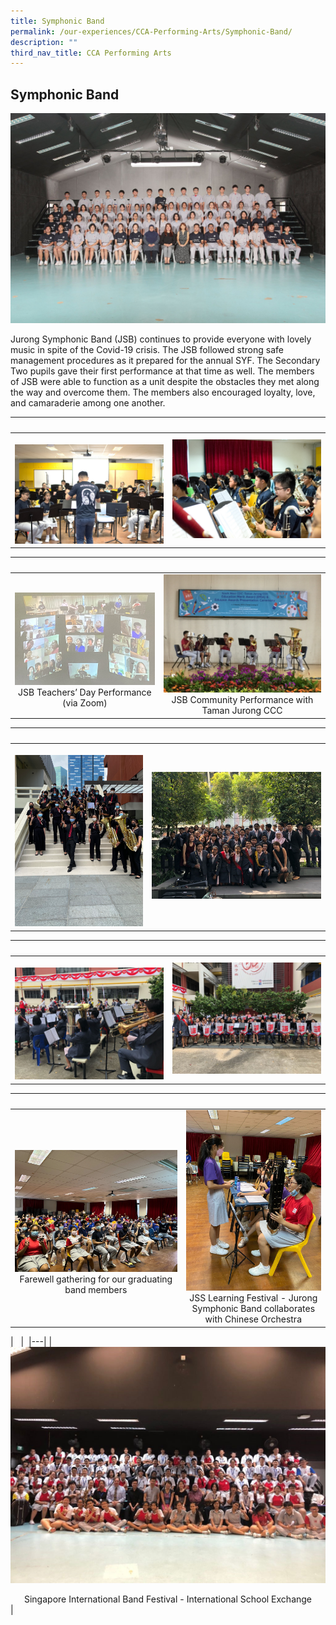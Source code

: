 ```yaml
---
title: Symphonic Band
permalink: /our-experiences/CCA-Performing-Arts/Symphonic-Band/
description: ""
third_nav_title: CCA Performing Arts
---
```

## Symphonic Band

![](/images/JS1_Jurong%20Symphonic%20Band.jpg)

Jurong Symphonic Band (JSB) continues to provide everyone with lovely music in spite of the Covid-19 crisis. The JSB followed strong safe management procedures as it prepared for the annual SYF. The Secondary Two pupils gave their first performance at that time as well. The members of JSB were able to function as a unit despite the obstacles they met along the way and overcome them. The members also encouraged loyalty, love, and camaraderie among one another.





|   |   |  
|---|---|  
| ![](/images/JSJ1_Symphonic%20Band_1.jpg) | ![](/images/JSJ2_Symphonic%20Band_2.jpg) |<center>JSB Main Band Practice</center> 

|   |   |  
|---|---|  
| ![](/images/JSJ3.png) <center>JSB Teachers’ Day Performance (via Zoom)</center> | ![](/images/JSJ4.jpg)<center>JSB Community Performance with Taman Jurong CCC</center> |

|   |   |  
|---|---|  
| ![](/images/JSJ5.png) | ![](/images/JSJ6.jpg) | <center>Singapore Youth Festival - Arts Appreciation</center> 

|   |   |  
|---|---|  
| ![](/images/JSJ7.jpg) | ![](/images/JSJ8.jpg) | <center>National Day Parade Performance</center>

|   |   |  
|---|---|  
| ![](/images/JSJ9.jpg) <center>Farewell gathering for our graduating band members</center> | ![](/images/JSJ10.jpg) <center>JSS Learning Festival - Jurong Symphonic Band collaborates with Chinese Orchestra</center> |

|   |  
|---|
| ![](/images/JSJ11.jpg) <center>Singapore International Band Festival \- International School Exchange</center> |